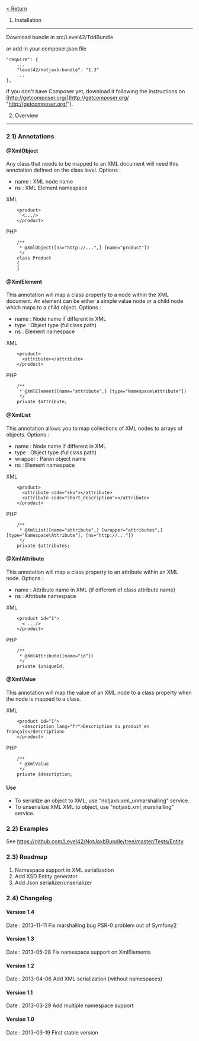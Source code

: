 [< Return](https://github.com/Level42/NotJaxbBundle/blob/master/README.md "< Return")


1) Installation
----------------------------------
Download bundle in src/Level42/TddBundle

or add in your composer.json file

    "require": {
        ...
        "level42/notjaxb-bundle": "1.3"
        ...
    },

If you don't have Composer yet, download it following the instructions on 
[http://getcomposer.org/](http://getcomposer.org/ "http://getcomposer.org/").

2) Overview
-------------------------------
### 2.1) Annotations
#### @XmlObject
Any class that needs to be mapped to an XML document will need this annotation defined on the class level.
Options :
- name : XML node name
- ns : XML Element namespace

XML

        <product>
          <.../>
        </product>
        
PHP

        /**
         * @XmlObject([ns="http://...",] [name="product"])
         */
        class Product
        {
        }
        
#### @XmlElement
This annotation will map a class property to a node within the XML document. An element can be either a simple value node or a child node which maps to a child object.
Options :
- name : Node name if different in XML
- type : Object type (fullclass path)
- ns : Element namespace

XML

        <product>
          <attribute></attribute>
        </product>
        
PHP

        /**
         * @XmlElement([name="attribute",] [type="Namespace\Attribute"])
         */
        private $attribute;

#### @XmlList
This annotation allows you to map collections of XML nodes to arrays of objects.
Options :
- name : Node name if different in XML
- type : Object type (fullclass path)
- wrapper : Paren object name
- ns : Element namespace

XML

        <product>
          <attribute code="sku"></attribute>
          <attribute code="short_description"></attribute>
        </product>
        
PHP

        /**
         * @XmlList([name="attribute",] [wrapper="attributes",] [type="Namespace\Attribute"], [ns="http://..."])
         */
        private $attributes;


#### @XmlAttribute
This annotation will map a class property to an attribute within an XML node.
Options :
- name : Attribute name in XML (if different of class attribute name)
- ns : Attribute namespace

XML

        <product id="1">
          < .../>
        </product>
        
PHP

        /**
         * @XmlAttribute([name="id"])
         */
        private $uniqueId;

#### @XmlValue
This annotation will map the value of an XML node to a class property when the node is mapped to a class.

XML

        <product id="1">
          <description lang="fr">Description du produit en français</description>
        </product>
        
PHP

        /**
         * @XmlValue
         */
        private $description;
        
#### Use
- To serialize an object to XML, use "notjaxb.xml_unmarshalling" service.
- To unserialize XML XML to object, use "notjaxb.xml_marshalling" service.

### 2.2) Examples
See https://github.com/Level42/NotJaxbBundle/tree/master/Tests/Entity

### 2.3) Roadmap
1. Namespace support in XML serialization
2. Add XSD Entity generator
3. Add Json serializer/unserializer

### 2.4) Changelog
#### Version 1.4
Date : 2013-11-11
Fix marshalling bug
PSR-0 problem out of Symfony2
#### Version 1.3
Date : 2013-05-28
Fix namespace support on XmlElements
#### Version 1.2
Date : 2013-04-06
Add XML serialization (without namespaces)
#### Version 1.1
Date : 2013-03-29
Add multiple namespace support
#### Version 1.0
Date : 2013-03-19
First stable version